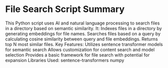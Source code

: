 # File Search Script Summary

This Python script uses AI and natural language processing to search files in a directory based on semantic similarity. It:
Indexes files in a directory by generating embeddings for file names.
Searches files based on a query by calculating cosine similarity between query and file embeddings.
Returns top N most similar files.
Key Features:
Utilizes sentence transformer models for semantic search
Allows customization for content search and model selection
Provides a basic framework for file search with potential for expansion
Libraries Used:
sentence-transformers
numpy
